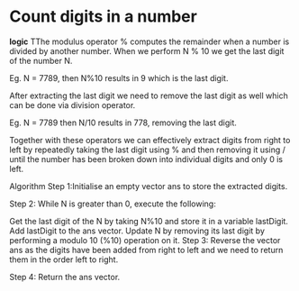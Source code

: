 # Count digits in a number #
**logic**
TThe modulus operator % computes the remainder when a number is divided by another number. When we perform N % 10 we get the last digit of the number N.

Eg. N = 7789, then N%10 results in 9 which is the last digit.

After extracting the last digit we need to remove the last digit as well which can be done via division operator.

Eg. N = 7789 then N/10 results in 778, removing the last digit.

Together with these operators we can effectively extract digits from right to left by repeatedly taking the last digit using % and then removing it using / until the number has been broken down into individual digits and only 0 is left.


Algorithm
Step 1:Initialise an empty vector ans to store the extracted digits.

Step 2: While N is greater than 0, execute the following:

Get the last digit of the N by taking N%10 and store it in a variable lastDigit.
Add lastDigit to the ans vector.
Update N by removing its last digit by performing a modulo 10 (%10) operation on it.
Step 3: Reverse the vector ans as the digits have been added from right to left and we need to return them in the order left to right.

Step 4: Return the ans vector.
